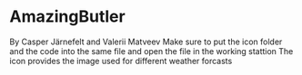 # AmazingButler
By Casper Järnefelt and Valerii Matveev
Make sure to put the icon folder and the code into the same file and open the file in the working stattion
The icon provides the image used for different weather forcasts 
